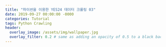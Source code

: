 ```yaml
---
title: "파이썬을 이용한 YES24 데이터 크롤링 03"
date: 2019-09-27 00:00:00 -0000
categories: Tutorial
tags: Python Crawling
header:
  overlay_image: /assets/img/wallpaper.jpg
  overlay_filter: 0.2 # same as adding an opacity of 0.5 to a black background
---
```

